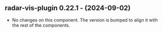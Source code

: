   ## radar-vis-plugin 0.22.1 - (2024-09-02)
  
  * No changes on this component. The version is bumped to align it
    with the rest of the components.
